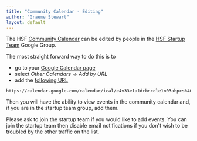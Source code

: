 ```yaml
---
title: "Community Calendar - Editing"
author: "Graeme Stewart"
layout: default
---
```


The HSF [Community Calendar](https://calendar.google.com/calendar/embed?src=e4v33e1a1drbncdle1n03ahpcs%40group.calendar.google.com&ctz=Europe/Amsterdam)
can be edited by people in the [HSF Startup Team](https://groups.google.com/forum/#!forum/hep-sf-startup-team)
Google Group.

The most straight forward way to do this is to 

- go to your [Google Calendar page](https://calendar.google.com/calendar)
- select *Other Calendars* -> *Add by URL*
- add the [following URL](https://calendar.google.com/calendar/ical/e4v33e1a1drbncdle1n03ahpcs%40group.calendar.google.com/public/basic.ics)

```
https://calendar.google.com/calendar/ical/e4v33e1a1drbncdle1n03ahpcs%40group.calendar.google.com/public/basic.ics
```

Then you will have the ability to view events in the community 
calendar and, if you are in the startup
team group, add them. 

Please ask to join the startup
team if you would like to add events. 
You can join the startup team then disable email notifications
if you don't wish to be troubled by the other traffic on the list.
 
